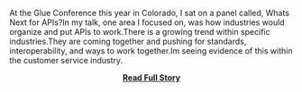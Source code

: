 <p>At the Glue Conference this year in Colorado, I sat on a panel called, Whats Next for APIs?In my talk, one area I focused on, was how industries would organize and put APIs to work.There is a growing trend within specific industries.They are coming together and pushing for standards, interoperability, and ways to work together.Im seeing evidence of this within the customer service industry.</p>
<center><p><a href="http://www.apievangelist.com/2011/06/19/apis-are-key-to-industry-growth/" style='padding:25px; font-sze:18px; font-weight: bold;'>Read Full Story</a></p></center>
